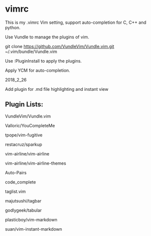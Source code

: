 # vimrc

This is my .vimrc Vim setting, support auto-completion for C, C++ and python.

Use Vundle to manage the plugins of vim.

git clone https://github.com/VundleVim/Vundle.vim.git ~/.vim/bundle/Vundle.vim 

Use :PluginInstall to apply the plugins. 

Apply YCM for auto-completion.

2018_2_26

Add plugin for .md file highlighting and instant view

## Plugin Lists:

VundleVim/Vundle.vim

Valloric/YouCompleteMe

tpope/vim-fugitive

restacruz/sparkup

vim-airline/vim-airline

vim-airline/vim-airline-themes

Auto-Pairs

code_complete

taglist.vim

majutsushi/tagbar

godlygeek/tabular

plasticboy/vim-markdown

suan/vim-instant-markdown

